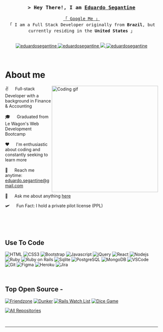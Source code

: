 <!-- Intro  -->
<h3 align="center">
        <samp>&gt; Hey There!, I am
                <b><a target="_blank" href="">Eduardo Segantine</a></b>
        </samp>
</h3>


<p align="center"> 
  <samp>
    <a href="https://www.google.com/search?q=Eduardo+Segantine">「 Google Me 」</a>
    <br>
    「 I am a Full Stack Developer originally from <b>Brazil</b>, but currently residing in the <b>United States</b> 」
    <br>
    <br>
  </samp>
</p>

<p align="center">
 <a href="https://troopl.com/eduardosegantine" target="blank">
  <img src="https://img.shields.io/badge/Website-DC143C?style=for-the-badge&logo=medium&logoColor=white" alt="eduardosegantine" />
 </a>
 <a href="https://www.linkedin.com/in/eduardo-segantine/" target="_blank">
  <img src="https://img.shields.io/badge/LinkedIn-0077B5?style=for-the-badge&logo=linkedin&logoColor=white" alt="eduardosegantine"/>
 </a>
 <a href="https://twitter.com/EduardoSeg36531" target="_blank">
  <img src="https://img.shields.io/badge/Twitter-1DA1F2?style=for-the-badge&logo=twitter&logoColor=white" />
 </a>
 <a href="https://www.instagram.com/eduardosegantine" target="_blank">
  <img src="https://img.shields.io/badge/Instagram-fe4164?style=for-the-badge&logo=instagram&logoColor=white" alt="eduardosegantine" />
 </a> 
</p>
<br />

<!-- About Section -->
 # About me
 
<p>
 <img align="right" width="350" src="/assets/programmer.gif" alt="Coding gif" />
  
 ✌️ &emsp; Full-stack Developer with a background in Finance & Accounting <br/><br/>
 🎓 &emsp; Graduated from Le Wagon's Web Development Bootcamp <br/><br/>
 ❤️ &emsp; I'm enthusiastic about coding and constantly seeking to learn more <br/><br/>
 📧 &emsp; Reach me anytime: eduardo.segantine@gmail.com <br/><br/>
 💬 &emsp; Ask me about anything [here](https://github.com/seganta94/seganta94/issues) 
 
 🛩️ &emsp; Fun Fact: I hold a private pilot license (PPL)
 
</p>

<br/>
<br/>
<br/>

## Use To Code

![HTML](https://img.shields.io/badge/HTML5-E34F26?style=for-the-badge&logo=html5&logoColor=white)
![CSS3](https://img.shields.io/badge/CSS3-1572B6?style=for-the-badge&logo=css3&logoColor=white)
![Bootstrap](https://img.shields.io/badge/Bootstrap-563D7C?style=for-the-badge&logo=bootstrap&logoColor=white)
![Javascript](https://img.shields.io/badge/Javascript-F0DB4F?style=for-the-badge&labelColor=black&logo=javascript&logoColor=F0DB4F)
![jQuery](https://img.shields.io/badge/jQuery-0769AD?style=for-the-badge&logo=jQuery&logoColor=white)
![React](https://img.shields.io/badge/-React-61DBFB?style=for-the-badge&labelColor=black&logo=react&logoColor=61DBFB)
![Nodejs](https://img.shields.io/badge/Nodejs-3C873A?style=for-the-badge&labelColor=black&logo=node.js&logoColor=3C873A)
![Ruby](https://img.shields.io/badge/Ruby-CC342D?style=for-the-badge&logo=ruby&logoColor=white)
![Ruby on Rails](https://img.shields.io/badge/Ruby_on_Rails-CC0000?style=for-the-badge&logo=ruby-on-rails&logoColor=white)
![Sqlite](https://img.shields.io/badge/SQLite-07405E?style=for-the-badge&logo=sqlite&logoColor=white)
![PostgreSQL](https://img.shields.io/badge/PostgreSQL-316192?style=for-the-badge&logo=postgresql&logoColor=white)
![MongoDB](https://img.shields.io/badge/MongoDB-4EA94B?style=for-the-badge&logo=mongodb&logoColor=white)
![VSCode](https://img.shields.io/badge/Visual_Studio-0078d7?style=for-the-badge&logo=visual%20studio&logoColor=white)
![Git](https://img.shields.io/badge/Git-F05032?style=for-the-badge&logo=git&logoColor=white)
![Figma](https://img.shields.io/badge/Figma-F24E1E?style=for-the-badge&logo=figma&logoColor=white)
![Heroku](https://img.shields.io/badge/Heroku-430098?style=for-the-badge&logo=heroku&logoColor=white)
![Jira](https://img.shields.io/badge/Jira-0052CC?style=for-the-badge&logo=Jira&logoColor=white)

<br/>

## Top Open Source -
[![Friendzone](https://github-readme-stats.vercel.app/api/pin/?username=s-peta&repo=friendzone&border_color=7F3FBF&bg_color=0D1117&title_color=C9D1D9&text_color=8B949E&icon_color=7F3FBF)](https://github.com/s-peta/friendzone)
[![Dunker](https://github-readme-stats.vercel.app/api/pin/?username=seganta94&repo=dunker&border_color=7F3FBF&bg_color=0D1117&title_color=C9D1D9&text_color=8B949E&icon_color=7F3FBF)](https://github.com/seganta94/dunker)
[![Rails Watch List](https://github-readme-stats.vercel.app/api/pin/?username=seganta94&repo=rails-watch-list&border_color=7F3FBF&bg_color=0D1117&title_color=C9D1D9&text_color=8B949E&icon_color=7F3FBF)](https://github.com/seganta94/rails-watch-list)
[![Dice Game](https://github-readme-stats.vercel.app/api/pin/?username=seganta94&repo=dice-game&border_color=7F3FBF&bg_color=0D1117&title_color=C9D1D9&text_color=8B949E&icon_color=7F3FBF)](https://github.com/seganta94/dice-game)


<p align="left">
  <a href="https://github.com/seganta94?tab=repositories" target="_blank"><img alt="All Repositories" title="All Repositories" src="https://img.shields.io/badge/-All%20Repos-2962FF?style=for-the-badge&logo=koding&logoColor=white"/></a>
</p>

<br/>
<hr/>
